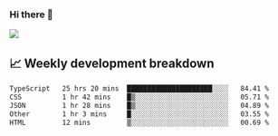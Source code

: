 ### Hi there 👋
<img align="center" src="https://github-readme-stats.vercel.app/api?username=Tumao727&show_icons=true&hide_title=true&theme=dracula" />


## 📈 Weekly development breakdown
<!--START_SECTION:waka-->

```txt
TypeScript   25 hrs 20 mins  █████████████████████░░░░   84.41 %
CSS          1 hr 42 mins    █▒░░░░░░░░░░░░░░░░░░░░░░░   05.71 %
JSON         1 hr 28 mins    █▒░░░░░░░░░░░░░░░░░░░░░░░   04.89 %
Other        1 hr 3 mins     █░░░░░░░░░░░░░░░░░░░░░░░░   03.55 %
HTML         12 mins         ▒░░░░░░░░░░░░░░░░░░░░░░░░   00.69 %
```

<!--END_SECTION:waka-->